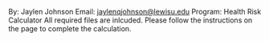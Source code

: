 By: Jaylen Johnson Email: jaylenqjohnson@lewisu.edu Program: Health Risk Calculator All required files are inlcuded. Please follow the instructions on the page to complete the calculation.
